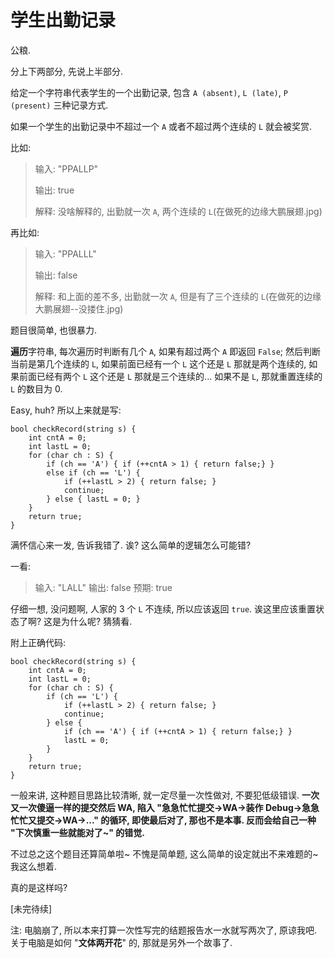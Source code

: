# 学生出勤记录

公粮. 

分上下两部分, 先说上半部分. 

给定一个字符串代表学生的一个出勤记录, 包含 `A (absent)`, `L (late)`, `P (present)` 三种记录方式. 

如果一个学生的出勤记录中不超过一个 `A` 或者不超过两个连续的 `L` 就会被奖赏. 

比如: 

> 输入: "PPALLP"
>
> 输出: true
>
> 解释: 没啥解释的, 出勤就一次 `A`, 两个连续的 `L`(在做死的边缘大鹏展翅.jpg) 

再比如: 

> 输入: "PPALLL"
>
> 输出: false
>
> 解释: 和上面的差不多, 出勤就一次 `A`, 但是有了三个连续的 `L`(在做死的边缘大鹏展翅--没搂住.jpg) 

题目很简单, 也很暴力. 

**遍历**字符串, 每次遍历时判断有几个 `A`, 如果有超过两个 `A` 即返回 `False`; 然后判断当前是第几个连续的 `L`, 如果前面已经有一个 `L` 这个还是 `L` 那就是两个连续的, 如果前面已经有两个 `L` 这个还是 `L` 那就是三个连续的... 
如果不是 `L`, 那就重置连续的 `L` 的数目为 0.

Easy, huh? 所以上来就是写: 

```
bool checkRecord(string s) {
    int cntA = 0;
    int lastL = 0;
    for (char ch : S) {
        if (ch == 'A') { if (++cntA > 1) { return false;} }
        else if (ch == 'L') {
            if (++lastL > 2) { return false; }
            continue;
        } else { lastL = 0; }
    }
    return true;
}
```

满怀信心来一发, 告诉我错了. 诶? 这么简单的逻辑怎么可能错? 

一看: 

> 输入: "LALL"
> 输出: false
> 预期: true

仔细一想, 没问题啊, 人家的 3 个 `L` 不连续, 所以应该返回 `true`. 诶这里应该重置状态了啊? 这是为什么呢? 猜猜看. 

附上正确代码: 

```
bool checkRecord(string s) {
    int cntA = 0;
    int lastL = 0;
    for (char ch : S) {
        if (ch == 'L') {
            if (++lastL > 2) { return false; }
            continue;
        } else {
            if (ch == 'A') { if (++cntA > 1) { return false;} }
            lastL = 0;
        }
    }
    return true;
}
```

一般来讲, 这种题目思路比较清晰, 就一定尽量一次性做对, 不要犯低级错误. **一次又一次傻逼一样的提交然后 WA, 陷入 "急急忙忙提交->WA->装作 Debug->急急忙忙又提交->WA->..." 的循环, 即使最后对了, 那也不是本事. 反而会给自己一种 "下次慎重一些就能对了~" 的错觉.**

不过总之这个题目还算简单啦~ 不愧是简单题, 这么简单的设定就出不来难题的~ 我这么想着. 

真的是这样吗? 

[未完待续]

注: 电脑崩了, 所以本来打算一次性写完的结题报告水一水就写两次了, 原谅我吧. 关于电脑是如何 "**文体两开花**" 的, 那就是另外一个故事了. 
